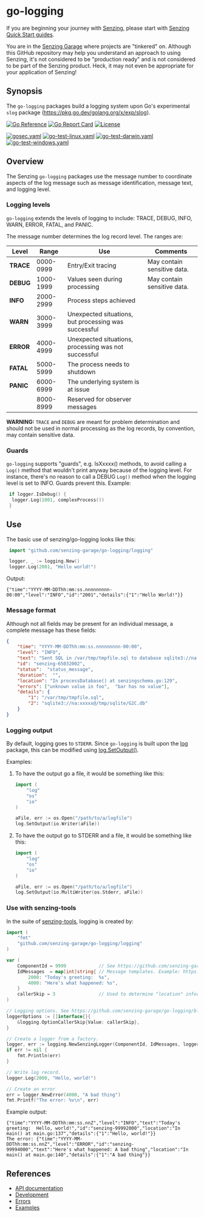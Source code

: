# go-logging

If you are beginning your journey with
[Senzing](https://senzing.com/),
please start with
[Senzing Quick Start guides](https://docs.senzing.com/quickstart/).

You are in the
[Senzing Garage](https://github.com/senzing-garage)
where projects are "tinkered" on.
Although this GitHub repository may help you understand an approach to using Senzing,
it's not considered to be "production ready" and is not considered to be part of the Senzing product.
Heck, it may not even be appropriate for your application of Senzing!

## Synopsis

The `go-logging` packages build a logging system
upon Go's experimental `slog` package (<https://pkg.go.dev/golang.org/x/exp/slog>).

[![Go Reference](https://pkg.go.dev/badge/github.com/senzing-garage/go-logging.svg)](https://pkg.go.dev/github.com/senzing-garage/go-logging)
[![Go Report Card](https://goreportcard.com/badge/github.com/senzing-garage/go-logging)](https://goreportcard.com/report/github.com/senzing-garage/go-logging)
[![License](https://img.shields.io/badge/License-Apache2-brightgreen.svg)](https://github.com/senzing-garage/go-logging/blob/main/LICENSE)

[![gosec.yaml](https://github.com/senzing-garage/go-logging/actions/workflows/gosec.yaml/badge.svg)](https://github.com/senzing-garage/go-logging/actions/workflows/gosec.yaml)
[![go-test-linux.yaml](https://github.com/senzing-garage/go-logging/actions/workflows/go-test-linux.yaml/badge.svg)](https://github.com/senzing-garage/go-logging/actions/workflows/go-test-linux.yaml)
[![go-test-darwin.yaml](https://github.com/senzing-garage/go-logging/actions/workflows/go-test-darwin.yaml/badge.svg)](https://github.com/senzing-garage/go-logging/actions/workflows/go-test-darwin.yaml)
[![go-test-windows.yaml](https://github.com/senzing-garage/go-logging/actions/workflows/go-test-windows.yaml/badge.svg)](https://github.com/senzing-garage/go-logging/actions/workflows/go-test-windows.yaml)

## Overview

The Senzing `go-logging` packages use the message number to coordinate aspects of the log message such as
message identification, message text, and logging level.

### Logging levels

`go-logging` extends the levels of logging to include:
TRACE, DEBUG, INFO, WARN, ERROR, FATAL, and PANIC.

The message number determines the log record level.
The ranges are:

| Level     | Range     | Use                                                   | Comments                    |
|-----------|-----------|-------------------------------------------------------|-----------------------------|
| **TRACE** | 0000-0999 | Entry/Exit tracing                                    | May contain sensitive data. |
| **DEBUG** | 1000-1999 | Values seen during processing                         | May contain sensitive data. |
| **INFO**  | 2000-2999 | Process steps achieved                                |                             |
| **WARN**  | 3000-3999 | Unexpected situations, but processing was successful  |                             |
| **ERROR** | 4000-4999 | Unexpected situations, processing was not successful  |                             |
| **FATAL** | 5000-5999 | The process needs to shutdown                         |                             |
| **PANIC** | 6000-6999 | The underlying system is at issue                     |                             |
|           | 8000-8999 | Reserved for observer messages                        |                             |

**WARNING:** `TRACE` and `DEBUG` are meant for problem determination and should not be used in normal processing
as the log records, by convention, may contain sensitive data.

### Guards

`go-logging` supports "guards",
e.g. IsXxxxx() methods,
to avoid calling a `Log()` method that
wouldn't print anyway because of the logging level.
For instance, there's no reason to call a DEBUG `Log()` method when the
logging level is set to INFO.  Guards prevent this.
Example:

```go
 if logger.IsDebug() {
  logger.Log(1001, complexProcess())
 }
```

## Use

The basic use of senzing/go-logging looks like this:

```go
 import "github.com/senzing-garage/go-logging/logging"

 logger, _ := logging.New()
 logger.Log(2001, "Hello world!")
```

Output:

```console
{"time":"YYYY-MM-DDThh:mm:ss.nnnnnnnnn-00:00","level":"INFO","id":"2001","details":{"1":"Hello World!"}}
```

### Message format

Although not all fields may be present for an individual message,
a complete message has these fields:

```json
{
    "time": "YYYY-MM-DDThh:mm:ss.nnnnnnnnn-00:00",
    "level": "INFO",
    "text": "Sent SQL in /var/tmp/tmpfile.sql to database sqlite3://na:xxxxx@/tmp/sqlite/G2C.db",
    "id": "senzing-65032002",
    "status":  "status_message",
    "duration":  "",
    "location": "In processDatabase() at senzingschema.go:129",
    "errors": ["unknown value in foo",  "bar has no value"],
    "details": {
        "1": "/var/tmp/tmpfile.sql",
        "2": "sqlite3://na:xxxxx@/tmp/sqlite/G2C.db"
    }
}
```

### Logging output

By default, logging goes to `STDERR`.
Since `go-logging` is built upon the
[log](https://pkg.go.dev/log)
package,
this can be modified using
[log.SetOutput()](https://pkg.go.dev/log#SetOutput).

Examples:

1. To have the output go a file, it would be something like this:

    ```go
    import (
        "log"
        "os"
        "io"
    )

    aFile, err := os.Open("/path/to/a/logfile")
    log.SetOutput(io.Writer(aFile))
    ```

1. To have the output go to STDERR and a file, it would be something like this:

    ```go
    import (
        "log"
        "os"
        "io"
    )

    aFile, err := os.Open("/path/to/a/logfile")
    log.SetOutput(io.MultiWriter(os.Stderr, aFile))
    ```

### Use with senzing-tools

In the suite of
[senzing-tools](https://github.com/senzing-garage/senzing-tools),
logging is created by:

```go
import (
    "fmt"
    "github.com/senzing-garage/go-logging/logging"
)

var (
    ComponentId = 9999            // See https://github.com/senzing-garage/knowledge-base/blob/main/lists/senzing-component-ids.md
    IdMessages  = map[int]string{ // Message templates. Example: https://github.com/senzing-garage/init-database/blob/main/senzingconfig/main.go
        2000: "Today's greeting:  %s",
        4000: "Here's what happened: %s",
    }
    callerSkip = 3                // Used to determine "location" information. See https://pkg.go.dev/runtime#Caller
)

// Logging options. See https://github.com/senzing-garage/go-logging/blob/main/logging/main.go
loggerOptions := []interface{}{
    &logging.OptionCallerSkip{Value: callerSkip},
}

// Create a logger from a factory.
logger, err := logging.NewSenzingLogger(ComponentId, IdMessages, loggerOptions...)
if err != nil {
    fmt.Println(err)
}

// Write log record.
logger.Log(2000, "Hello, world!")

// Create an error
err = logger.NewError(4000, "A bad thing")
fmt.Printf("The error: %v\n", err)
```

Example output:

```console
{"time":"YYYY-MM-DDThh:mm:ss.nnZ","level":"INFO","text":"Today's greeting:  Hello, world!","id":"senzing-99992000","location":"In main() at main.go:137","details":{"1":"Hello, world!"}}
The error: {"time":"YYYY-MM-DDThh:mm:ss.nnZ","level":"ERROR","id":"senzing-99994000","text":"Here's what happened: A bad thing","location":"In main() at main.go:140","details":{"1":"A bad thing"}}
```

## References

- [API documentation](https://pkg.go.dev/github.com/senzing-garage/go-logging)
- [Development](docs/development.md)
- [Errors](docs/errors.md)
- [Examples](docs/examples.md)
